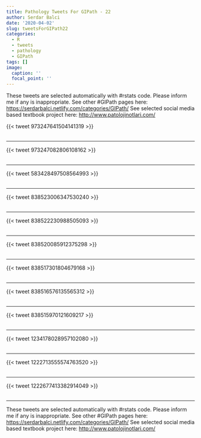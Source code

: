 ```yaml
---
title: Pathology Tweets For GIPath - 22
author: Serdar Balci
date: '2020-04-02'
slug: tweetsForGIPath22
categories:
  - R
  - tweets
  - pathology
  - GIPath
tags: []
image:
  caption: ''
  focal_point: ''
---
```



These tweets are selected automatically with #rstats code. Please inform me if any is inappropriate.
See other #GIPath pages here: https://serdarbalci.netlify.com/categories/GIPath/ 
See selected social media based textbook project here: http://www.patolojinotlari.com/

{{< tweet 973247641504141319 >}}
<br>
<br>
<hr>
{{< tweet 973247082806108162 >}}
<br>
<br>
<hr>
{{< tweet 583428497508564993 >}}
<br>
<br>
<hr>
{{< tweet 838523006347530240 >}}
<br>
<br>
<hr>
{{< tweet 838522230988505093 >}}
<br>
<br>
<hr>
{{< tweet 838520085912375298 >}}
<br>
<br>
<hr>
{{< tweet 838517301804679168 >}}
<br>
<br>
<hr>
{{< tweet 838516576135565312 >}}
<br>
<br>
<hr>
{{< tweet 838515970121609217 >}}
<br>
<br>
<hr>
{{< tweet 1234178028957102080 >}}
<br>
<br>
<hr>
{{< tweet 1222713555574763520 >}}
<br>
<br>
<hr>
{{< tweet 1222677413382914049 >}}
<br>
<br>
<hr>


These tweets are selected automatically with #rstats code. Please inform me if any is inappropriate.
See other #GIPath pages here: https://serdarbalci.netlify.com/categories/GIPath/ 
See selected social media based textbook project here: http://www.patolojinotlari.com/

